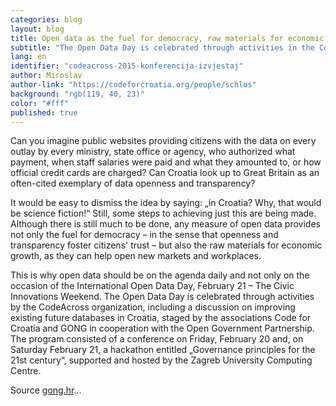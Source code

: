 ```yaml
---
categories: blog
layout: blog
title: Open data as the fuel for democracy, raw materials for economic growth
subtitle: "The Open Data Day is celebrated through activities in the CodeAcross"
lang: en
identifier: "codeacross-2015-konferencija-izvjestaj"
author: Miroslav
author-link: "https://codeforcroatia.org/people/schlos"
background: "rgb(119, 40, 23)"
color: "#fff"
published: true
---
```


Can you imagine public websites providing citizens with the data on every outlay by every ministry, state office or agency, who authorized what payment, when staff salaries were paid and what they amounted to, or how official credit cards are charged? Can Croatia look up to Great Britain as an often-cited exemplary of data openness and transparency?

It would be easy to dismiss the idea by saying: „in Croatia? Why, that would be science fiction!“ Still, some steps to achieving just this are being made. Although there is still much to be done, any measure of open data provides not only the fuel for democracy – in the sense that openness and transparency foster citizens' trust – but also the raw materials for economic growth, as they can help open new markets and workplaces.

This is why open data should be on the agenda daily and not only on the occasion of the International Open Data Day, February 21 – The Civic Innovations Weekend. The Open Data Day is celebrated through activities by the CodeAcross organization, including a discussion on improving existing future databases in Croatia, staged by the associations Code for Croatia and GONG in cooperation with the Open Government Partnership. The program consisted of a conference on Friday, February 20 and, on Saturday February 21, a hackathon entitled „Governance principles for the 21st century“, supported and hosted by the Zagreb University Computing Centre.

Source [gong.hr](https://www.gong.hr/en/good-governance/access-to-information/open-data-as-the-fuel-for-democracy-raw-materials-/)...
